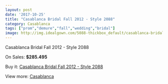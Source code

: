 ```yaml
---
layout: post
date: '2017-10-25'
title: "Casablanca Bridal Fall 2012 - Style 2088"
category: Casablanca
tags: ["prom","demure","fall","wedding","bridal"]
image: http://img.idealgown.com/5088-thickbox_default/casablanca-bridal-fall-2012-style-2088.jpg
---
```

Casablanca Bridal Fall 2012 - Style 2088

On Sales: **$285.495**
<a href="https://www.idealgown.com/en/casablanca/2280-casablanca-bridal-fall-2012-style-2088.html"><amp-img layout="responsive" width="600" height="600" src="//img.idealgown.com/5088-thickbox_default/casablanca-bridal-fall-2012-style-2088.jpg" alt="Casablanca Bridal Fall 2012 - Style 2088 0" /></a>
<a href="https://www.idealgown.com/en/casablanca/2280-casablanca-bridal-fall-2012-style-2088.html"><amp-img layout="responsive" width="600" height="600" src="//img.idealgown.com/5090-thickbox_default/casablanca-bridal-fall-2012-style-2088.jpg" alt="Casablanca Bridal Fall 2012 - Style 2088 1" /></a>
<a href="https://www.idealgown.com/en/casablanca/2280-casablanca-bridal-fall-2012-style-2088.html"><amp-img layout="responsive" width="600" height="600" src="//img.idealgown.com/5089-thickbox_default/casablanca-bridal-fall-2012-style-2088.jpg" alt="Casablanca Bridal Fall 2012 - Style 2088 2" /></a>

Buy it: [Casablanca Bridal Fall 2012 - Style 2088](https://www.idealgown.com/en/casablanca/2280-casablanca-bridal-fall-2012-style-2088.html "Casablanca Bridal Fall 2012 - Style 2088")

View more: [Casablanca](https://www.idealgown.com/en/31-casablanca "Casablanca")